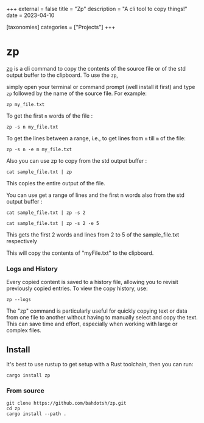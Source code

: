 +++
external = false
title = "Zp"
description = "A cli tool to copy things!"
date = 2023-04-10

[taxonomies]
categories = ["Projects"]
+++

# zp

[zp](https://github.com/bahdotsh/zp) is a cli command to copy the contents of the source file or of the std output buffer to the clipboard. To use the `zp`,
<!-- more -->
simply open your terminal or command prompt (well install it first) and type `zp` followed by the name of the source file. For example:

```
zp my_file.txt
```

To get the first `n` words of the  file :
```
zp -s n my_file.txt
```
To get the lines between a range, i.e., to get lines from `n` till `m` of the file:
```
zp -s n -e m my_file.txt
```
Also you can use zp to copy from the std output buffer :
```
cat sample_file.txt | zp
```
This copies the entire output of the file.

You can use get a range of lines and the first n words also from the std output buffer :
```
cat sample_file.txt | zp -s 2

cat sample_file.txt | zp -s 2 -e 5
```

This gets the first 2 words and lines from 2 to 5 of the sample_file.txt respectively

This will copy the contents of "myFile.txt" to the clipboard.

### Logs and History
Every copied content is saved to a history file, allowing you to revisit previously copied entries. To view the copy history, use:

```
zp --logs
```

The "zp" command is particularly useful for quickly copying text or data from one file to another without having to manually select and copy the text. This can save time and effort, especially when working with large or complex files.

## Install

It's best to use rustup to get setup with a Rust toolchain, then you can run:

`cargo install zp`

### From source
```
git clone https://github.com/bahdotsh/zp.git
cd zp
cargo install --path .
```
